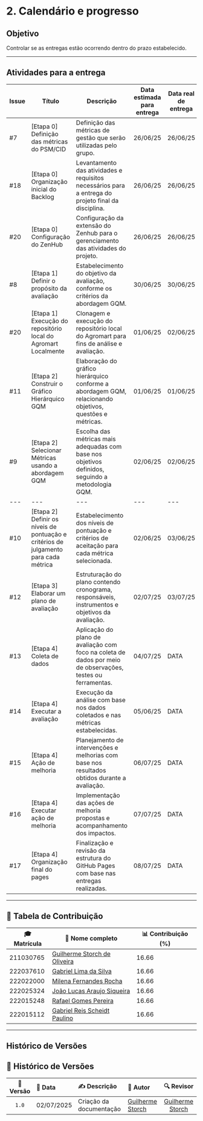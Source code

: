 # 2. Calendário e progresso

## Objetivo

Controlar se as entregas estão ocorrendo dentro do prazo estabelecido.

---
## Atividades para a entrega

| Issue | Título                                                                                | Descrição                                                                                                   | Data estimada para entrega | Data real de entrega |
| ----- | ------------------------------------------------------------------------------------- | ----------------------------------------------------------------------------------------------------------- | -------------------------- | -------------------- |
| #7    | \[Etapa 0] Definição das métricas do PSM/CID                                          | Definição das métricas de gestão que serão utilizadas pelo grupo.                                           | 26/06/25                   | 26/06/25             |
| #18   | \[Etapa 0] Organização inicial do Backlog                                             | Levantamento das atividades e requisitos necessários para a entrega do projeto final da disciplina.         | 26/06/25                   | 26/06/25             |
| #20   | \[Etapa 0] Configuração do ZenHub                                                     | Configuração da extensão do Zenhub para o gerenciamento das atividades do projeto.                          | 26/06/25                   | 26/06/25             |
| #8    | \[Etapa 1] Definir o propósito da avaliação                                           | Estabelecimento do objetivo da avaliação, conforme os critérios da abordagem GQM.                           | 30/06/25                   | 30/06/25             |
| #20   | \[Etapa 1] Execução do repositório local do Agromart Localmente                       | Clonagem e execução do repositório local do Agromart para fins de análise e avaliação.                      | 01/06/25                   | 02/06/25             |
| #11   | \[Etapa 2] Construir o Gráfico Hierárquico GQM                                        | Elaboração do gráfico hierárquico conforme a abordagem GQM, relacionando objetivos, questões e métricas.    | 01/06/25                   | 01/06/25             |
| #9    | \[Etapa 2] Selecionar Métricas usando a abordagem GQM                                 | Escolha das métricas mais adequadas com base nos objetivos definidos, seguindo a metodologia GQM.           | 02/06/25                   | 02/06/25             |
|---|---|---|---|---|
| #10   | \[Etapa 2] Definir os níveis de pontuação e critérios de julgamento para cada métrica | Estabelecimento dos níveis de pontuação e critérios de aceitação para cada métrica selecionada.             | 02/06/25                   | 03/06/25             |
| #12   | \[Etapa 3] Elaborar um plano de avaliação                                             | Estruturação do plano contendo cronograma, responsáveis, instrumentos e objetivos da avaliação.             | 02/07/25                   | 03/07/25             |
| #13   | \[Etapa 4] Coleta de dados                                                            | Aplicação do plano de avaliação com foco na coleta de dados por meio de observações, testes ou ferramentas. | 04/07/25                   | DATA                 |
| #14   | \[Etapa 4] Executar a avaliação                                                       | Execução da análise com base nos dados coletados e nas métricas estabelecidas.                              | 05/06/25                   | DATA                 |
| #15   | \[Etapa 4] Ação de melhoria                                                           | Planejamento de intervenções e melhorias com base nos resultados obtidos durante a avaliação.               | 06/07/25                   | DATA                 |
| #16   | \[Etapa 4] Executar ação de melhoria                                                  | Implementação das ações de melhoria propostas e acompanhamento dos impactos.                                | 07/07/25                   | DATA                 |
| #17   | \[Etapa 4] Organização final do pages                                                 | Finalização e revisão da estrutura do GitHub Pages com base nas entregas realizadas.                        | 08/07/25                   | DATA                 |


---

## 👥 Tabela de Contribuição

| 🎓 Matrícula | 🙋 Nome completo | 📊 Contribuição (%) |
|-------------|------------------|---------------------|
| 211030765 | [Guilherme Storch de Oliveira](https://github.com/storch7) | 16.66 |
| 222037610 | [Gabriel Lima da Silva](https://github.com/gabriel-lima258) | 16.66 |
| 222022000 | [Milena Fernandes Rocha](https://github.com/MilenaFRocha) | 16.66 |
| 222025324 | [João Lucas Araujo Siqueira](https://github.com/jlucasiqueira) | 16.66 |
| 222015248 | [Rafael Gomes Pereira](https://github.com/rafgpereira) | 16.66 |
| 222015112 | [Gabriel Reis Scheidt Paulino](https://github.com/Gxaite) | 16.66 |

---


## Histórico de Versões

## 📅 Histórico de Versões

| 📌 Versão | 📆 Data | ✍️ Descrição | 👤 Autor | 🔍 Revisor |
|:--------:|:-------|:-------------|:--------|:-----------:|
|`1.0`|02/07/2025|Criação da documentação |[Guilherme Storch](https://github.com/storch7)| [Guilherme Storch](https://github.com/storch7) |